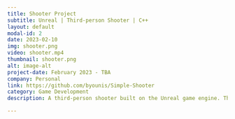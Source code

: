 ```yaml
---
title: Shooter Project
subtitle: Unreal | Third-person Shooter | C++
layout: default
modal-id: 2
date: 2023-02-10
img: shooter.png
video: shooter.mp4
thumbnail: shooter.png
alt: image-alt
project-date: February 2023 - TBA
company: Personal
link: https://github.com/byounis/Simple-Shooter
category: Game Development
description: A third-person shooter built on the Unreal game engine. The goal of this project was to improve my C++ skills and expand my game development skills into Unreal. I set up the animation blending logic, game loop, enemy AI behaviour and hit scan guns. 

---
```

